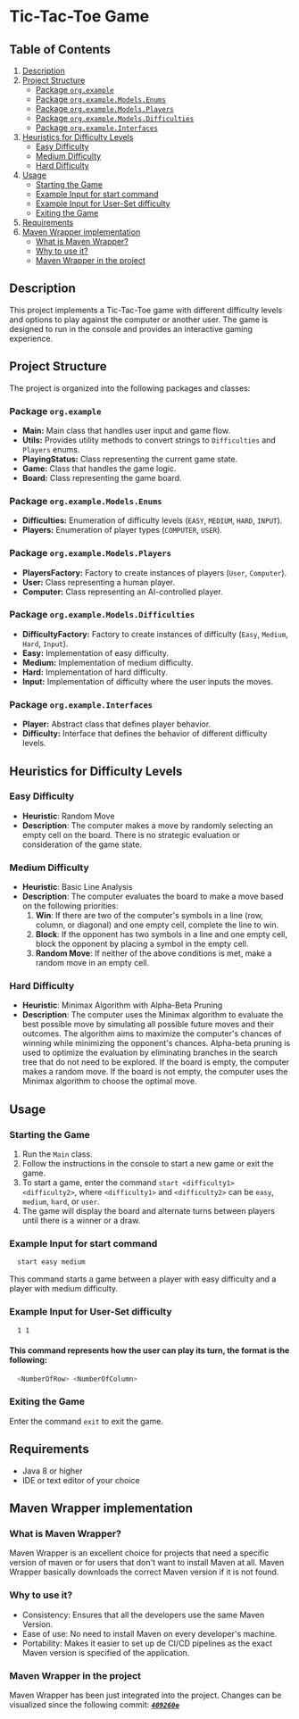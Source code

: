 # Tic-Tac-Toe Game

## Table of Contents

1. [Description](#description)
2. [Project Structure](#project-structure)
   - [Package `org.example`](#package-orgexample)
   - [Package `org.example.Models.Enums`](#package-orgexamplemodelsenums)
   - [Package `org.example.Models.Players`](#package-orgexamplemodelsplayers)
   - [Package `org.example.Models.Difficulties`](#package-orgexamplemodelsdifficulties)
   - [Package `org.example.Interfaces`](#package-orgexampleinterfaces)
3. [Heuristics for Difficulty Levels](#heuristics-for-difficulty-levels)
   - [Easy Difficulty](#easy-difficulty)
   - [Medium Difficulty](#medium-difficulty)
   - [Hard Difficulty](#hard-difficulty)
4. [Usage](#usage)
   - [Starting the Game](#starting-the-game)
   - [Example Input for start command](#example-input-for-start-command)
   - [Example Input for User-Set difficulty](#example-input-for-user-set-difficulty)
   - [Exiting the Game](#exiting-the-game)
5. [Requirements](#requirements)
6. [Maven Wrapper implementation](#maven-wrapper-implementation)
   - [What is Maven Wrapper?](#what-is-maven-wrapper)
   - [Why to use it?](#why-to-use-it)
   - [Maven Wrapper in the project](#maven-wrapper-in-the-project)
   
## Description

This project implements a Tic-Tac-Toe game with different difficulty levels and options to play against the computer or another user. The game is designed to run in the console and provides an interactive gaming experience.

## Project Structure

The project is organized into the following packages and classes:

### Package `org.example`

- **Main:** Main class that handles user input and game flow.
- **Utils:** Provides utility methods to convert strings to `Difficulties` and `Players` enums.
- **PlayingStatus:** Class representing the current game state.
- **Game:** Class that handles the game logic.
- **Board:** Class representing the game board.

### Package `org.example.Models.Enums`

- **Difficulties:** Enumeration of difficulty levels (`EASY`, `MEDIUM`, `HARD`, `INPUT`).
- **Players:** Enumeration of player types (`COMPUTER`, `USER`).

### Package `org.example.Models.Players`

- **PlayersFactory:** Factory to create instances of players (`User`, `Computer`).
- **User:** Class representing a human player.
- **Computer:** Class representing an AI-controlled player.

### Package `org.example.Models.Difficulties`

- **DifficultyFactory:** Factory to create instances of difficulty (`Easy`, `Medium`, `Hard`, `Input`).
- **Easy:** Implementation of easy difficulty.
- **Medium:** Implementation of medium difficulty.
- **Hard:** Implementation of hard difficulty.
- **Input:** Implementation of difficulty where the user inputs the moves.

### Package `org.example.Interfaces`

- **Player:** Abstract class that defines player behavior.
- **Difficulty:** Interface that defines the behavior of different difficulty levels.

## Heuristics for Difficulty Levels

### Easy Difficulty
- **Heuristic**: Random Move
- **Description**: The computer makes a move by randomly selecting an empty cell on the board. There is no strategic evaluation or consideration of the game state.

### Medium Difficulty
- **Heuristic**: Basic Line Analysis
- **Description**: The computer evaluates the board to make a move based on the following priorities:
  1. **Win**: If there are two of the computer's symbols in a line (row, column, or diagonal) and one empty cell, complete the line to win.
  2. **Block**: If the opponent has two symbols in a line and one empty cell, block the opponent by placing a symbol in the empty cell.
  3. **Random Move**: If neither of the above conditions is met, make a random move in an empty cell.

### Hard Difficulty
- **Heuristic**: Minimax Algorithm with Alpha-Beta Pruning
- **Description**: The computer uses the Minimax algorithm to evaluate the best possible move by simulating all possible future moves and their outcomes. The algorithm aims to maximize the computer's chances of winning while minimizing the opponent's chances. Alpha-beta pruning is used to optimize the evaluation by eliminating branches in the search tree that do not need to be explored. If the board is empty, the computer makes a random move. If the board is not empty, the computer uses the Minimax algorithm to choose the optimal move.

## Usage

### Starting the Game

1. Run the `Main` class.
2. Follow the instructions in the console to start a new game or exit the game.
3. To start a game, enter the command `start <difficulty1> <difficulty2>`, where `<difficulty1>` and `<difficulty2>` can be `easy`, `medium`, `hard`, or `user`.
4. The game will display the board and alternate turns between players until there is a winner or a draw.

### Example Input for start command

  ```bash
    start easy medium  
  ```

This command starts a game between a player with easy difficulty and a player with medium difficulty.

### Example Input for User-Set difficulty

  ```bash
    1 1  
  ```
#### This command represents how the user can play its turn, the format is the following: 
  ```bash
    <NumberOfRow> <NumberOfColumn>  
  ```

### Exiting the Game

Enter the command `exit` to exit the game.

## Requirements

- Java 8 or higher
- IDE or text editor of your choice

## Maven Wrapper implementation
### What is Maven Wrapper?
Maven Wrapper is an excellent choice for projects that need a specific version of maven or for users that don't want to install Maven at all. 
Maven Wrapper basically downloads the correct Maven version if it is not found.
### Why to use it?
- Consistency: Ensures that all the developers use the same Maven Version.
- Ease of use: No need to install Maven on every developer's machine.
- Portability: Makes it easier to set up de CI/CD pipelines as the exact Maven version is specified of the application.
### Maven Wrapper in the project
Maven Wrapper has been just integrated into the project. Changes can be visualized since the following commit: [_**`409260e`**_](https://github.com/BrianVega/TicTacToeAI_Hyperskill/commit/4daf8deefbbd052d17115b6675955f9f73fdd369)

